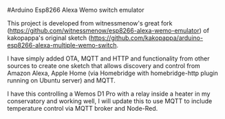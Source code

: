 #Arduino Esp8266 Alexa Wemo switch emulator

This project is developed from witnessmenow's great fork (https://github.com/witnessmenow/esp8266-alexa-wemo-emulator) of kakopappa's original sketch (https://github.com/kakopappa/arduino-esp8266-alexa-multiple-wemo-switch.

I have simply added OTA, MQTT and HTTP and functionality from other sources to create one sketch that allows discovery and control from Amazon Alexa, Apple Home (via Homebridge with homebridge-http plugin running on Ubuntu server) and MQTT.

I have this controlling a Wemos D1 Pro with a relay inside a heater in my conservatory and working well, I will update this to use MQTT to include temperature control via MQTT broker and Node-Red.  

